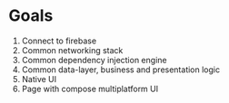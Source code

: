 # Goals

1. Connect to firebase
2. Common networking stack
3. Common dependency injection engine
4. Common data-layer, business and presentation logic
5. Native UI
6. Page with compose multiplatform UI
